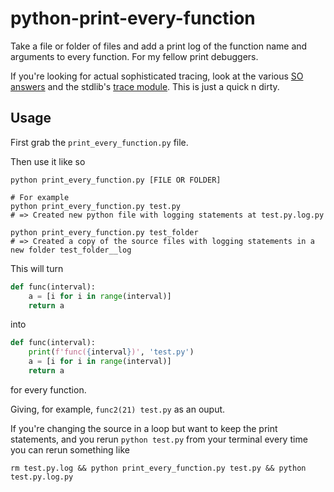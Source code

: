 # python-print-every-function
Take a file or folder of files and add a print log of the function name and arguments to every function. For my fellow print debuggers.

If you're looking for actual sophisticated tracing, look at the various [SO answers](https://stackoverflow.com/questions/8315389/how-do-i-print-functions-as-they-are-called) and the stdlib's [trace module](https://docs.python.org/3/library/trace.html). This is just a quick n dirty.

## Usage

First grab the `print_every_function.py` file. 

Then use it like so
```shell
python print_every_function.py [FILE OR FOLDER]

# For example
python print_every_function.py test.py
# => Created new python file with logging statements at test.py.log.py

python print_every_function.py test_folder
# => Created a copy of the source files with logging statements in a new folder test_folder__log
```

This will turn 

```python
def func(interval):
    a = [i for i in range(interval)]
    return a
```
into
```python
def func(interval):
    print(f'func({interval})', 'test.py')
    a = [i for i in range(interval)]
    return a
```
for every function. 

Giving, for example, `func2(21) test.py` as an ouput.

If you're changing the source in a loop but want to keep
the print statements, and you rerun `python test.py` from your terminal every time 
you can rerun something like
```shell
rm test.py.log && python print_every_function.py test.py && python test.py.log.py
```
